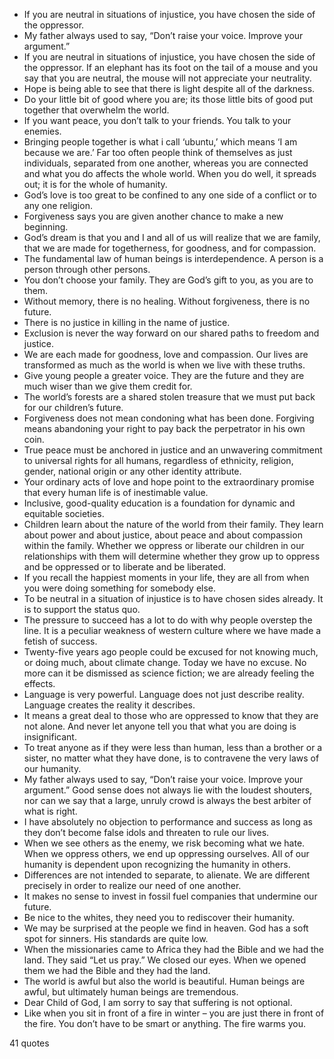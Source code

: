  - If you are neutral in situations of injustice, you have chosen the side of the oppressor.
 - My father always used to say, “Don’t raise your voice. Improve your argument.”
 - If you are neutral in situations of injustice, you have chosen the side of the oppressor. If an elephant has its foot on the tail of a mouse and you say that you are neutral, the mouse will not appreciate your neutrality.
 - Hope is being able to see that there is light despite all of the darkness.
 - Do your little bit of good where you are; its those little bits of good put together that overwhelm the world.
 - If you want peace, you don’t talk to your friends. You talk to your enemies.
 - Bringing people together is what i call ‘ubuntu,’ which means ‘I am because we are.’ Far too often people think of themselves as just individuals, separated from one another, whereas you are connected and what you do affects the whole world. When you do well, it spreads out; it is for the whole of humanity.
 - God’s love is too great to be confined to any one side of a conflict or to any one religion.
 - Forgiveness says you are given another chance to make a new beginning.
 - God’s dream is that you and I and all of us will realize that we are family, that we are made for togetherness, for goodness, and for compassion.
 - The fundamental law of human beings is interdependence. A person is a person through other persons.
 - You don’t choose your family. They are God’s gift to you, as you are to them.
 - Without memory, there is no healing. Without forgiveness, there is no future.
 - There is no justice in killing in the name of justice.
 - Exclusion is never the way forward on our shared paths to freedom and justice.
 - We are each made for goodness, love and compassion. Our lives are transformed as much as the world is when we live with these truths.
 - Give young people a greater voice. They are the future and they are much wiser than we give them credit for.
 - The world’s forests are a shared stolen treasure that we must put back for our children’s future.
 - Forgiveness does not mean condoning what has been done. Forgiving means abandoning your right to pay back the perpetrator in his own coin.
 - True peace must be anchored in justice and an unwavering commitment to universal rights for all humans, regardless of ethnicity, religion, gender, national origin or any other identity attribute.
 - Your ordinary acts of love and hope point to the extraordinary promise that every human life is of inestimable value.
 - Inclusive, good-quality education is a foundation for dynamic and equitable societies.
 - Children learn about the nature of the world from their family. They learn about power and about justice, about peace and about compassion within the family. Whether we oppress or liberate our children in our relationships with them will determine whether they grow up to oppress and be oppressed or to liberate and be liberated.
 - If you recall the happiest moments in your life, they are all from when you were doing something for somebody else.
 - To be neutral in a situation of injustice is to have chosen sides already. It is to support the status quo.
 - The pressure to succeed has a lot to do with why people overstep the line. It is a peculiar weakness of western culture where we have made a fetish of success.
 - Twenty-five years ago people could be excused for not knowing much, or doing much, about climate change. Today we have no excuse. No more can it be dismissed as science fiction; we are already feeling the effects.
 - Language is very powerful. Language does not just describe reality. Language creates the reality it describes.
 - It means a great deal to those who are oppressed to know that they are not alone. And never let anyone tell you that what you are doing is insignificant.
 - To treat anyone as if they were less than human, less than a brother or a sister, no matter what they have done, is to contravene the very laws of our humanity.
 - My father always used to say, “Don’t raise your voice. Improve your argument.” Good sense does not always lie with the loudest shouters, nor can we say that a large, unruly crowd is always the best arbiter of what is right.
 - I have absolutely no objection to performance and success as long as they don’t become false idols and threaten to rule our lives.
 - When we see others as the enemy, we risk becoming what we hate. When we oppress others, we end up oppressing ourselves. All of our humanity is dependent upon recognizing the humanity in others.
 - Differences are not intended to separate, to alienate. We are different precisely in order to realize our need of one another.
 - It makes no sense to invest in fossil fuel companies that undermine our future.
 - Be nice to the whites, they need you to rediscover their humanity.
 - We may be surprised at the people we find in heaven. God has a soft spot for sinners. His standards are quite low.
 - When the missionaries came to Africa they had the Bible and we had the land. They said “Let us pray.” We closed our eyes. When we opened them we had the Bible and they had the land.
 - The world is awful but also the world is beautiful. Human beings are awful, but ultimately human beings are tremendous.
 - Dear Child of God, I am sorry to say that suffering is not optional.
 - Like when you sit in front of a fire in winter – you are just there in front of the fire. You don’t have to be smart or anything. The fire warms you.

41 quotes